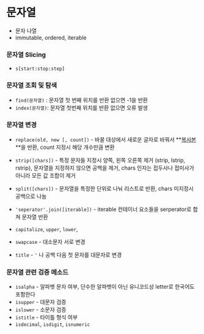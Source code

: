 # 문자열

- 문자 나열
- immutable, ordered, iterable

### 문자열 Slicing

- `s[start:stop:step]`

### 문자열 조회 및 탐색

- `find(문자열)` : 문자열 첫 번째 위치를 반환 없으면 -1을 반환
- `index(문자열)`: 문자열 첫번째 위치를 반환 없으면 오류 발생

### 문자열 변경

- `replace(old, new [, count])` -  바꿀 대상에서 새로운 글자로 바꿔서 **<u>복사본</u>**을 반환, count 지정시 해당 개수만큼 변환
- `strip([chars])` - 특정 문자들 지정시 양쪽, 왼쪽 오른쪽 제거 (strip, lstrip, rstrip), 문자열을 지정하지 않으면 공백을 제거, chars 인자는 접두사나 접미사가 아니라 모든 값 조합이 제거
- `split([chars])` - 문자열을 특정한 단위로 나눠 리스트로 반환, chars 미지정시 공백으로 나눔

- `'seperator'.join([iterable])` - iterable 컨테이너 요소들을 serperator로 합쳐 문자열 반환
- `capitalize`, `upper`, `lower`, 
- `swapcase` - 대소문자 서로 변경
- `title` -  `'` 나 공백 다음 첫 문자를 대문자로 변경

### 문자열 관련 검증 메소드

- `isalpha` - 알파벳 문자 여부, 단수한 알파벳이 아닌 유니코드상 letter로 한국어도 포함한다
- `isupper` - 대문자 검증
- `islower` - 소문자 검증
- `istitle` - 타이틀 형식 여부
- `isdecimal`,  `isdigit`, `isnumeric`  